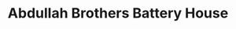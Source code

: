 ---
title: "Abdullah Brothers Battery House"
url: /karachi/abdullah-brothers-battery-house/
shop: car parts
---